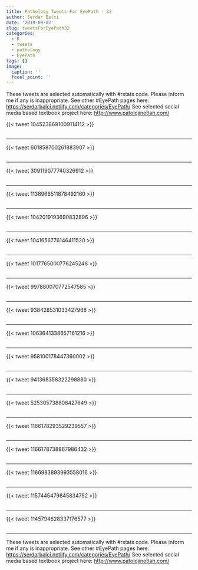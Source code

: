 ```yaml
---
title: Pathology Tweets For EyePath - 32
author: Serdar Balci
date: '2019-09-02'
slug: tweetsForEyePath32
categories:
  - R
  - tweets
  - pathology
  - EyePath
tags: []
image:
  caption: ''
  focal_point: ''
---
```



These tweets are selected automatically with #rstats code. Please inform me if any is inappropriate.
See other #EyePath pages here: https://serdarbalci.netlify.com/categories/EyePath/ 
See selected social media based textbook project here: http://www.patolojinotlari.com/

{{< tweet 1045238691009114112 >}}
<br>
<br>
<hr>
{{< tweet 601858700261883907 >}}
<br>
<br>
<hr>
{{< tweet 309119077740326912 >}}
<br>
<br>
<hr>
{{< tweet 1138966511878492160 >}}
<br>
<br>
<hr>
{{< tweet 1042019193690832896 >}}
<br>
<br>
<hr>
{{< tweet 1041656776146411520 >}}
<br>
<br>
<hr>
{{< tweet 1017765000776245248 >}}
<br>
<br>
<hr>
{{< tweet 997880070772547585 >}}
<br>
<br>
<hr>
{{< tweet 938428531033427968 >}}
<br>
<br>
<hr>
{{< tweet 1063641338657161216 >}}
<br>
<br>
<hr>
{{< tweet 958100178447360002 >}}
<br>
<br>
<hr>
{{< tweet 941368358322298880 >}}
<br>
<br>
<hr>
{{< tweet 525305738806427649 >}}
<br>
<br>
<hr>
{{< tweet 1166178293529239557 >}}
<br>
<br>
<hr>
{{< tweet 1166178738867986432 >}}
<br>
<br>
<hr>
{{< tweet 1166983893993558016 >}}
<br>
<br>
<hr>
{{< tweet 1157445479845834752 >}}
<br>
<br>
<hr>
{{< tweet 1145794628337176577 >}}
<br>
<br>
<hr>


These tweets are selected automatically with #rstats code. Please inform me if any is inappropriate.
See other #EyePath pages here: https://serdarbalci.netlify.com/categories/EyePath/ 
See selected social media based textbook project here: http://www.patolojinotlari.com/
